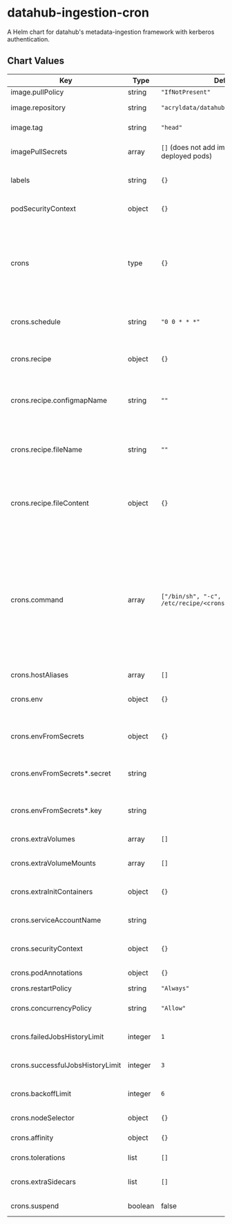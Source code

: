 datahub-ingestion-cron
================
A Helm chart for datahub's metadata-ingestion framework with kerberos authentication.

## Chart Values

| Key                              | Type    | Default                                                                      | Description                                                                                                                                                                                                                                                 |
|----------------------------------|---------|------------------------------------------------------------------------------|-------------------------------------------------------------------------------------------------------------------------------------------------------------------------------------------------------------------------------------------------------------|
| image.pullPolicy                 | string  | `"IfNotPresent"`                                                             | Image pull policy                                                                                                                                                                                                                                           |
| image.repository                 | string  | `"acryldata/datahub-ingestion"`                                               | DataHub Ingestion image repository                                                                                                                                                                                                                          |
| image.tag                        | string  | `"head"`                                                                     | DataHub Ingestion image tag                                                                                                                                                                                                                                 |
| imagePullSecrets                 | array   | `[]` (does not add image pull secrets to deployed pods)                      | Docker registry secret names as an array                                                                                                                                                                                                                    |
| labels                           | string  | `{}`                                                                         | Metadata labels to be added to each crawling cron job                                                                                                                                                                                                       |
| podSecurityContext               | object  | `{}`                                                                         | Pod security context for cron jobs                                                                                                                                                                                                                          |
| crons                            | type    | `{}`                                                                         | A map of crawling parameters per different technology being crawler, the key in the object will be used as the name for the new cron job                                                                                                                    |
| crons.schedule                   | string  | `"0 0 * * *"`                                                                | Cron expression (default is daily at midnight) for crawler jobs                                                                                                                                                                                             |
| crons.recipe                     | object  | `{}`                                                                         | Recipe configuration to be executed (required)                                                                                                                                                                                                              |
| crons.recipe.configmapName       | string  | `""`                                                                         | Name of configmap to be mounted containing recipe to be executed                                                                                                                                                                                            |
| crons.recipe.fileName            | string  | `""`                                                                         | Name of property within configMap referenced by `recipe.configName` with the concrete recipe definition                                                                                                                                                     |
| crons.recipe.fileContent         | object  | `{}`                                                                         | Recipe for ingestion.  If not present, assumes an externally managed config map                                                                                                                                                                             |
| crons.command                    | array   | `["/bin/sh", "-c", "datahub ingest -c /etc/recipe/<crons.recipe.fileName>"]` | Array of strings denoting the crawling command to be invoked in the cron job. By default it will execute the recipe defined in the `crons.recipe` object. Cron crawling customization is possible by having extra volumes with custom logic to be executed. |
| crons.hostAliases                | array   | `[]`                                                                         | host aliases                                                                                                                                                                                                                                                |
| crons.env                        | object  | `{}`                                                                         | Environment variables to add to the cronjob container                                                                                                                                                                                                       |
| crons.envFromSecrets             | object  | `{}`                                                                         | Environment variables from secrets to the cronjob container                                                                                                                                                                                                 |
| crons.envFromSecrets*.secret     | string  |                                                                              | secretKeyRef.name used for environment variable                                                                                                                                                                                                             |
| crons.envFromSecrets*.key        | string  |                                                                              | secretKeyRef.key used for environment variable                                                                                                                                                                                                              |
| crons.extraVolumes               | array   | `[]`                                                                         | Additional volumes to add to the pods                                                                                                                                                                                                                       |
| crons.extraVolumeMounts          | array   | `[]`                                                                         | Additional volume mounts to add to the pods                                                                                                                                                                                                                 |
| crons.extraInitContainers        | object  | `{}`                                                                         | Init containers to add to the cronjob container                                                                                                                                                                                                             |
| crons.serviceAccountName         | string  |                                                                              | Service account name used for the cronjob container                                                                                                                                                                                                         |
| crons.securityContext            | object  | `{}`                                                                         | SecurityContext specific to each crawling cron job                                                                                                                                                                                                          |
| crons.podAnnotations             | object  | `{}`                                                                         | Annotations to add to the pods                                                                                                                                                                                                                              |
| crons.restartPolicy              | string  | `"Always"`                                                                   | Pod restart policy                                                                                                                                                                                                                                          |
| crons.concurrencyPolicy          | string  | `"Allow"`                                                                    | Specifies how to treat concurrent executions of a job                                                                                                                                                                                                       |
| crons.failedJobsHistoryLimit     | integer | `1`                                                                          | Number of failed finished jobs to retain                                                                                                                                                                                                                    |
| crons.successfulJobsHistoryLimit | integer | `3`                                                                          | Number of successful finished jobs to retain                                                                                                                                                                                                                |
| crons.backoffLimit               | integer | `6`                                                                          | Number of retries before marking job failed                                                                                                                                                                                                                 |
| crons.nodeSelector               | object  | `{}`                                                                         | Node labels for pod assignment                                                                                                                                                                                                                              |
| crons.affinity                   | object  | `{}`                                                                         | Affinity for pod assignment                                                                                                                                                                                                                                 |
| crons.tolerations                | list    | `[]`                                                                         | Tolerations for pod assignment                                                                                                                                                                                                                              |
| crons.extraSidecars              | list    | `[]`                                                                         | Add sidecar containers to the pod                                                                                                                                                                                                                           |
| crons.suspend                    | boolean | false                                                                        | Suspend execution of a cron                                                                                                                                                                                                                                 |
